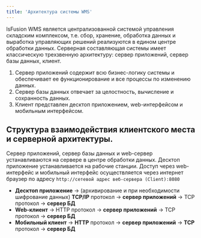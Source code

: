 ```yaml
---
title: 'Архитектура системы WMS'
---
```


lsFusion WMS является централизованной системой управления складским комплексом, т.е. сбор, хранение, 
обработка данных и выработка управляющих решений реализуются в едином центре обработки данных. 
Серверная составляющая системы имеет классическую трехзвенную архитектуру: сервер приложений, сервер базы данных, клиент.

1. Сервер приложений содержит всю бизнес-логику системы и обеспечивает ее функционирование и все процессы по изменению данных.  
2. Сервер базы данных отвечает за целостность, вычисление и сохранность данных.
3. Клиент представлен десктоп приложением, web-интерфейсом и мобильным интерфейсом.

## Структура взаимодействия клиентского места и серверной архитектуры.
Сервер приложений, сервер базы данных и web-сервер устанавливаются на сервере в центре обработки данных. 
Десктоп приложение устанавливается на рабочие станции. 
Доступ через web-интерфейс и мобильный интерфейс осуществляется через интернет браузер по адресу `http://сетевой адрес веб-сервера (Client):8080`

- **Десктоп приложение** → (архивирование и при необходимости шифрование данных) **TCP/IP** протокол → **сервер приложений** → TCP протокол → **сервер БД**
- **Web-клиент** → HTTP протокол →  **сервер приложений** → TCP протокол → **сервер БД**
- **Мобильный клиент** → **HTTP** протокол → **сервер приложений** → **TCP** протокол → **сервер БД**